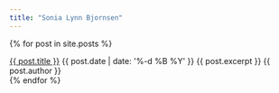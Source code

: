 ```yaml
---
title: "Sonia Lynn Bjornsen"
---
```


{% for post in site.posts %}
  <div itemscope itemtype="http://schema.org/NewsArticle">
    <a itemprop="url" href="{{ site.url }}{{ post.url }}"><span itemprop="name">{{ post.title }}</span></a>
    <time itemprop="datePublished" datetime="{{ post.date | date: '%Y-%m-%d' }}">{{ post.date | date: '%-d %B %Y' }}</time>
    {{ post.excerpt }}
    <span itemprop="author" itemid="person" class="hidden">{{ post.author }}</span>
  </div>
{% endfor %}

